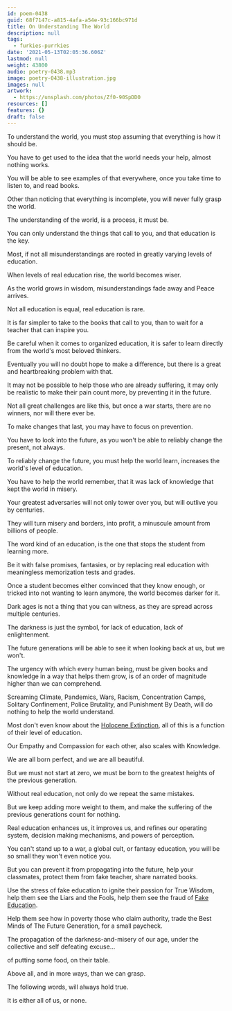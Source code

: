 ```yaml
---
id: poem-0438
guid: 68f7147c-a815-4afa-a54e-93c166bc971d
title: On Understanding The World
description: null
tags:
  - furkies-purrkies
date: '2021-05-13T02:05:36.606Z'
lastmod: null
weight: 43800
audio: poetry-0438.mp3
image: poetry-0438-illustration.jpg
images: null
artwork:
  - https://unsplash.com/photos/Zf0-90SpDD0
resources: []
features: {}
draft: false
---
```


To understand the world, you must stop assuming that everything is how it should be.

You have to get used to the idea that the world needs your help, almost nothing works.

You will be able to see examples of that everywhere, once you take time to listen to, and read books.

Other than noticing that everything is incomplete, you will never fully grasp the world.

The understanding of the world, is a process, it must be.

You can only understand the things that call to you, and that education is the key.

Most, if not all misunderstandings are rooted in greatly varying levels of education.

When levels of real education rise, the world becomes wiser.

As the world grows in wisdom, misunderstandings fade away and Peace arrives.

Not all education is equal, real education is rare.

It is far simpler to take to the books that call to you, than to wait for a teacher that can inspire you.

Be careful when it comes to organized education, it is safer to learn directly from the world's most beloved thinkers.

Eventually you will no doubt hope to make a difference, but there is a great and heartbreaking problem with that.

It may not be possible to help those who are already suffering, it may only be realistic to make their pain count more, by preventing it in the future.

Not all great challenges are like this, but once a war starts, there are no winners, nor will there ever be.

To make changes that last, you may have to focus on prevention.

You have to look into the future, as you won't be able to reliably change the present, not always.

To reliably change the future, you must help the world learn, increases the world's level of education.

You have to help the world remember, that it was lack of knowledge that kept the world in misery.

Your greatest adversaries will not only tower over you, but will outlive you by centuries.

They will turn misery and borders, into profit, a minuscule amount from billions of people.

The word kind of an education, is the one that stops the student from learning more.

Be it with false promises, fantasies, or by replacing real education with meaningless memorization tests and grades.

Once a student becomes either convinced that they know enough, or tricked into not wanting to learn anymore, the world becomes darker for it.

Dark ages is not a thing that you can witness, as they are spread across multiple centuries.

The darkness is just the symbol, for lack of education, lack of enlightenment.

The future generations will be able to see it when looking back at us, but we won't.

The urgency with which every human being, must be given books and knowledge in a way that helps them grow, is of an order of magnitude higher than we can comprehend.

Screaming Climate, Pandemics, Wars, Racism, Concentration Camps, Solitary Confinement, Police Brutality, and Punishment By Death, will do nothing to help the world understand.

Most don't even know about the [Holocene Extinction](https://en.wikipedia.org/wiki/Holocene_extinction), all of this is a function of their level of education.

Our Empathy and Compassion for each other, also scales with Knowledge.

We are all born perfect, and we are all beautiful.

But we must not start at zero, we must be born to the greatest heights of the previous generation.

Without real education, not only do we repeat the same mistakes.

But we keep adding more weight to them, and make the suffering of the previous generations count for nothing.

Real education enhances us, it improves us, and refines our operating system, decision making mechanisms, and powers of perception.

You can't stand up to a war, a global cult, or fantasy education, you will be so small they won't even notice you.

But you can prevent it from propagating into the future, help your classmates, protect them from fake teacher, share narrated books.

Use the stress of fake education to ignite their passion for True Wisdom, help them see the Liars and the Fools, help them see the fraud of [Fake Education](https://www.youtube.com/watch?v=fmoor8DwqW4).

Help them see how in poverty those who claim authority, trade the Best Minds of The Future Generation, for a small paycheck.

The propagation of the darkness-and-misery of our age, under the collective and self defeating excuse...

of putting some food, on their table.

Above all, and in more ways, than we can grasp.

The following words, will always hold true.

It is either all of us, or none.
